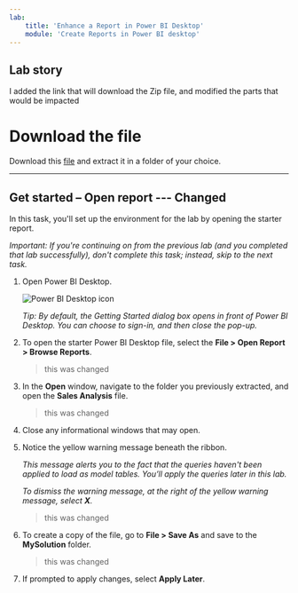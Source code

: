 ```yaml
---
lab:
    title: 'Enhance a Report in Power BI Desktop'
    module: 'Create Reports in Power BI desktop'
---
```


## **Lab story**

I added the link that will download the Zip file, and modified the parts that would be impacted


# Download the file

Download this [file](https://github.com/Mihai-Ac/PL-300-Microsoft-Power-BI-Data-Analyst/raw/548c62eceb1354389b5e40ee80e516d19a603047/Allfiles/Labs/Lab07.zip) and extract it in a folder of your choice.

------------------------------------------------------------------------

## **Get started – Open report** --- **Changed**

In this task, you'll set up the environment for the lab by opening the starter report.

*Important: If you're continuing on from the previous lab (and you completed that lab successfully), don't complete this task; instead, skip to the next task.*

1. Open Power BI Desktop.

    ![Power BI Desktop icon](Linked_image_Files/02-load-data-with-power-query-in-power-bi-desktop_image1.png)

    *Tip: By default, the Getting Started dialog box opens in front of Power BI Desktop. You can choose to sign-in, and then close the pop-up.*

1. To open the starter Power BI Desktop file, select the **File > Open Report > Browse Reports**.
    > this was changed
1. In the **Open** window, navigate to the folder you previously extracted, and open the **Sales Analysis** file.
   > this was changed

1. Close any informational windows that may open.

1. Notice the yellow warning message beneath the ribbon.

	*This message alerts you to the fact that the queries haven't been applied to load as model tables. You’ll apply the queries later in this lab.*

	*To dismiss the warning message, at the right of the yellow warning message, select **X**.*
     > this was changed
1. To create a copy of the file, go to **File > Save As** and save to the **MySolution** folder.
     > this was changed
1. If prompted to apply changes, select **Apply Later**.
